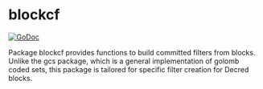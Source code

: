 blockcf
==========

[![GoDoc](https://godoc.org/github.com/hunjixin/dcrd/gcs/blockcf?status.png)](http://godoc.org/github.com/hunjixin/dcrd/gcs/blockcf)

Package blockcf provides functions to build committed filters from blocks.
Unlike the gcs package, which is a general implementation of golomb coded sets,
this package is tailored for specific filter creation for Decred blocks.